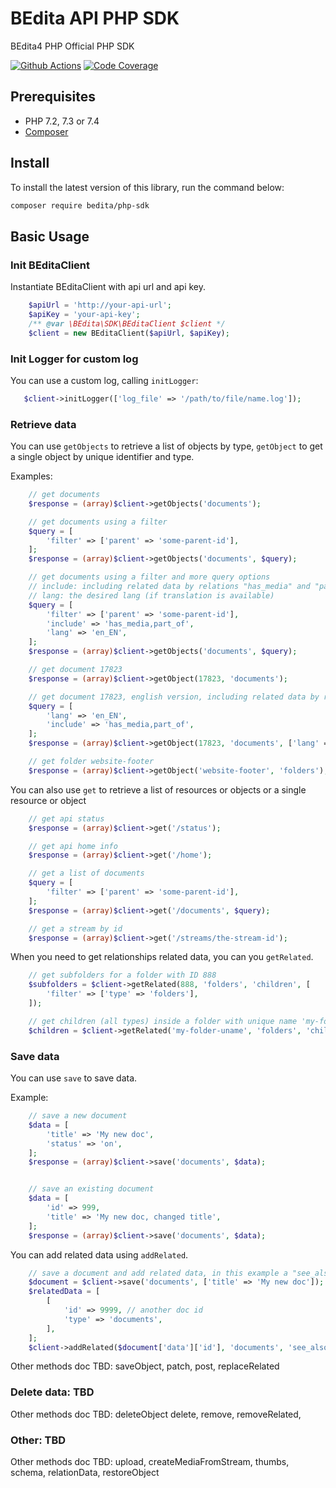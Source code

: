 # BEdita API PHP SDK

BEdita4 PHP Official PHP SDK

[![Github Actions](https://github.com/bedita/php-sdk/workflows/php/badge.svg)](https://github.com/bedita/php-sdk/actions?query=workflow%3Aphp)
[![Code Coverage](https://codecov.io/gh/bedita/php-sdk/branch/master/graph/badge.svg)](https://codecov.io/gh/bedita/bedita/branch/master)

## Prerequisites

* PHP 7.2, 7.3 or 7.4
* [Composer](https://getcomposer.org/doc/00-intro.md#installation-linux-unix-osx)

## Install

To install the latest version of this library, run the command below:

```bash
composer require bedita/php-sdk
```

## Basic Usage

### Init BEditaClient

Instantiate BEditaClient with api url and api key.

```php
    $apiUrl = 'http://your-api-url';
    $apiKey = 'your-api-key';
    /** @var \BEdita\SDK\BEditaClient $client */
    $client = new BEditaClient($apiUrl, $apiKey);
```

### Init Logger for custom log

You can use a custom log, calling `initLogger`:

```php
   $client->initLogger(['log_file' => '/path/to/file/name.log']);
```

### Retrieve data

You can use `getObjects` to retrieve a list of objects by type, `getObject` to get a single object by unique identifier and type.

Examples:

```php
    // get documents
    $response = (array)$client->getObjects('documents');

    // get documents using a filter
    $query = [
        'filter' => ['parent' => 'some-parent-id'],
    ];
    $response = (array)$client->getObjects('documents', $query);

    // get documents using a filter and more query options
    // include: including related data by relations "has_media" and "part_of"
    // lang: the desired lang (if translation is available)
    $query = [
        'filter' => ['parent' => 'some-parent-id'],
        'include' => 'has_media,part_of',
        'lang' => 'en_EN',
    ];
    $response = (array)$client->getObjects('documents', $query);
```

```php
    // get document 17823
    $response = (array)$client->getObject(17823, 'documents');

    // get document 17823, english version, including related data by relations "has_media" and "part_of"
    $query = [
        'lang' => 'en_EN',
        'include' => 'has_media,part_of',
    ];
    $response = (array)$client->getObject(17823, 'documents', ['lang' => 'en_EN']);

    // get folder website-footer
    $response = (array)$client->getObject('website-footer', 'folders');
```

You can also use `get` to retrieve a list of resources or objects or a single resource or object

```php
    // get api status
    $response = (array)$client->get('/status');

    // get api home info
    $response = (array)$client->get('/home');

    // get a list of documents
    $query = [
        'filter' => ['parent' => 'some-parent-id'],
    ];
    $response = (array)$client->get('/documents', $query);

    // get a stream by id
    $response = (array)$client->get('/streams/the-stream-id');
```

When you need to get relationships related data, you can you `getRelated`.

```php
    // get subfolders for a folder with ID 888
    $subfolders = $client->getRelated(888, 'folders', 'children', [
        'filter' => ['type' => 'folders'],
    ]);

    // get children (all types) inside a folder with unique name 'my-folder-uname'
    $children = $client->getRelated('my-folder-uname', 'folders', 'children');
```

### Save data

You can use `save` to save data.

Example:
```php
    // save a new document
    $data = [
        'title' => 'My new doc',
        'status' => 'on',
    ];
    $response = (array)$client->save('documents', $data);


    // save an existing document
    $data = [
        'id' => 999,
        'title' => 'My new doc, changed title',
    ];
    $response = (array)$client->save('documents', $data);
```

You can add related data using `addRelated`.

```php
    // save a document and add related data, in this example a "see_also" relation between documents and documents is involved
    $document = $client->save('documents', ['title' => 'My new doc']);
    $relatedData = [
        [
            'id' => 9999, // another doc id
            'type' => 'documents',
        ],
    ];
    $client->addRelated($document['data']['id'], 'documents', 'see_also', $relatedData);
```

Other methods doc TBD: saveObject, patch, post, replaceRelated

### Delete data: TBD

Other methods doc TBD: deleteObject delete, remove, removeRelated,

### Other: TBD

Other methods doc TBD: upload, createMediaFromStream, thumbs, schema, relationData, restoreObject
